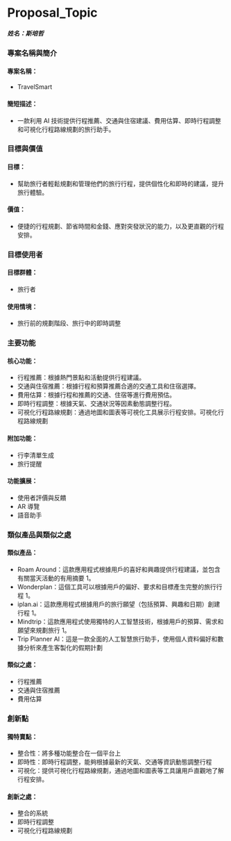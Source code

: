 # Proposal_Topic

##### 姓名：斯培哲

### 專案名稱與簡介

#### 專案名稱：

- TravelSmart

#### 簡短描述：

- 一款利用 AI 技術提供行程推薦、交通與住宿建議、費用估算、即時行程調整和可視化行程路線規劃的旅行助手。

### 目標與價值

#### 目標：

- 幫助旅行者輕鬆規劃和管理他們的旅行行程，提供個性化和即時的建議，提升旅行體驗。

#### 價值：

- 便捷的行程規劃、節省時間和金錢、應對突發狀況的能力，以及更直觀的行程安排。

### 目標使用者

#### 目標群體：

- 旅行者

#### 使用情境：

- 旅行前的規劃階段、旅行中的即時調整

### 主要功能

#### 核心功能：

- 行程推薦：根據熱門景點和活動提供行程建議。
- 交通與住宿推薦：根據行程和預算推薦合適的交通工具和住宿選擇。
- 費用估算：根據行程和推薦的交通、住宿等進行費用預估。
- 即時行程調整：根據天氣、交通狀況等因素動態調整行程。
- 可視化行程路線規劃：通過地圖和圖表等可視化工具展示行程安排。可視化行程路線規劃

#### 附加功能：

- 行李清單生成
- 旅行提醒

#### 功能擴展：

- 使用者評價與反饋
- AR 導覽
- 語音助手

### 類似產品與類似之處

#### 類似產品：

- Roam Around：這款應用程式根據用戶的喜好和興趣提供行程建議，並包含有關當天活動的有用摘要 1。
- Wonderplan：這個工具可以根據用戶的偏好、要求和目標產生完整的旅行行程 1。
- iplan.ai：這款應用程式根據用戶的旅行願望（包括預算、興趣和日期）創建行程 1。
- Mindtrip：這款應用程式使用獨特的人工智慧技術，根據用戶的預算、需求和願望來規劃旅行 1。
- Trip Planner AI：這是一款全面的人工智慧旅行助手，使用個人資料偏好和數據分析來產生客製化的假期計劃

#### 類似之處：

- 行程推薦
- 交通與住宿推薦
- 費用估算

### 創新點

#### 獨特賣點：

- 整合性：將多種功能整合在一個平台上
- 即時性：即時行程調整，能夠根據最新的天氣、交通等資訊動態調整行程
- 可視化：提供可視化行程路線規劃，通過地圖和圖表等工具讓用戶直觀地了解行程安排。

#### 創新之處：

- 整合的系統
- 即時行程調整
- 可視化行程路線規劃
